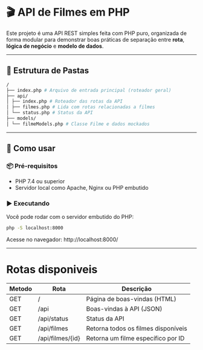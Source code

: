# 🎬 API de Filmes em PHP

Este projeto é uma API REST simples feita com PHP puro, organizada de forma modular para demonstrar boas práticas de separação entre **rota**, **lógica de negócio** e **modelo de dados**.

---

## 📁 Estrutura de Pastas

```bash
/
├── index.php # Arquivo de entrada principal (roteador geral)
├── api/
│ ├── index.php # Roteador das rotas da API
│ ├── filmes.php # Lida com rotas relacionadas a filmes
│ └── status.php # Status da API
├── models/
│ └── filmeModels.php # Classe Filme e dados mockados
```

---

## 🚀 Como usar

### 📦 Pré-requisitos

- PHP 7.4 ou superior
- Servidor local como Apache, Nginx ou PHP embutido

### ▶️ Executando

Você pode rodar com o servidor embutido do PHP:

```bash
php -S localhost:8000
```
Acesse no navegador:
http://localhost:8000/

---

# Rotas disponiveis

|Metodo|Rota|Descrição|
|---|---|---|
|GET| / | Página de boas-vindas (HTML) |
|GET| /api | Boas-vindas à API (JSON) |
|GET| /api/status | Status da API |
|GET| /api/filmes | Retorna todos os filmes disponíveis |
|GET| /api/filmes/{id} | Retorna um filme específico por ID |
